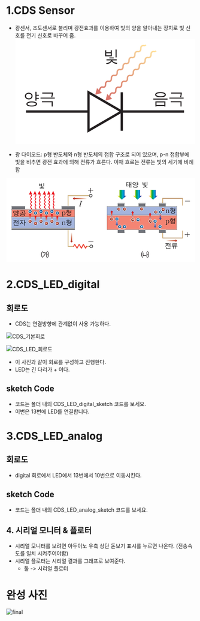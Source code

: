 # 1.CDS Sensor
- 광센서, 조도센서로 불리며 광전효과를 이용하여 빛의 양을 알아내는 장치로 빛 신호를 전기 신호로 바꾸어 줌.
![광다이오드](./pic/광다이오드.png)

- 광 다이오드: p형 반도체와 n형 반도체의 접합 구조로 되어 있으며, p-n 접합부에 빛을 비추면 광전 효과에 의해 전류가 흐른다. 
			이때 흐르는 전류는 빛의 세기에 비례함

![CDS_원리](./pic/CDS_원리.png)


# 2.CDS_LED_digital

## 회로도
- CDS는 연결방향에 관계없이 사용 가능하다.

![CDS_기본회로](CDS_기본회로.png)

![CDS_LED_회로도](CDS_LED_회로도.png)

- 이 사진과 같이 회로를 구성하고 진행한다.
- LED는 긴 다리가 + 이다.


## sketch Code
- 코드는 폴더 내의 CDS_LED_digital_sketch 코드를 보세요.
- 이번은 13번에 LED를 연결합니다.


# 3.CDS_LED_analog

## 회로도
- digital 회로에서 LED에서 13번에서 10번으로 이동시킨다.

## sketch Code
- 코드는 폴더 내의 CDS_LED_analog_sketch 코드를 보세요.



## 4. 시리얼 모니터 & 플로터
- 시리얼 모니터를 보려면 아두이노 우측 상단 돋보기 표시를 누르면 나온다. (전송속도를 일치 시켜주어야함)
- 시리얼 플로터는 시리얼 결과를 그래프로 보여준다.
	- 툴 -> 시리얼 플로터


# 완성 사진

![final](final.jpg)
